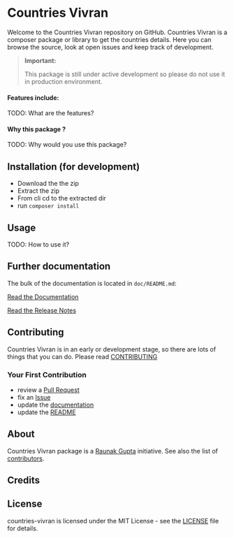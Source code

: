 # Countries Vivran

Welcome to the Countries Vivran repository on GitHub. Countries Vivran is a composer package or library to get the countries details. Here you can browse the source, look at open issues and keep track of development.

> **Important:**
>
> This package is still under active development so please do not use it in production environment.

#### Features include:

TODO: What are the features?

#### Why this package ?

TODO: Why would you use this package?

## Installation (for development)

- Download the the zip
- Extract the zip
- From cli cd to the extracted dir
- run `composer install`

## Usage

TODO: How to use it?

## Further documentation

The bulk of the documentation is located in `doc/README.md`:

[Read the Documentation](doc/README.md)

[Read the Release Notes](https://github.com/finallyRaunak/countries-vivran/releases)


## Contributing

Countries Vivran is in an early or development stage, so there are lots of things that you can do. Please read [CONTRIBUTING](doc/CONTRIBUTING.md)

### Your First Contribution

- review a [Pull Request](https://github.com/finallyRaunak/countries-vivran/pulls)
- fix an [Issue](https://github.com/finallyRaunak/countries-vivran/issues)
- update the [documentation](doc/)
- update the [README](README.md)
<!-- - make a website -->
<!-- - write a tutorial -->

## About

Countries Vivran package is a [Raunak Gupta](https://github.com/finallyRaunak) initiative.
See also the list of [contributors](https://github.com/finallyRaunak/countries-vivran/contributors).

## Credits


## License

countries-vivran is licensed under the MIT License - see the [LICENSE](LICENSE)
file for details.